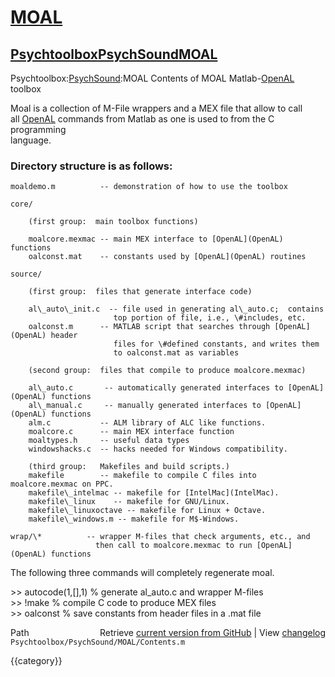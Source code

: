 # [MOAL](MOAL)
## [Psychtoolbox](Psychtoolbox)[PsychSound](PsychSound)[MOAL](MOAL)

Psychtoolbox:[PsychSound](PsychSound):MOAL Contents of MOAL Matlab-[OpenAL](OpenAL) toolbox  
  
Moal is a collection of M-File wrappers and a MEX file that allow to call  
all [OpenAL](OpenAL) commands from Matlab as one is used to from the C programming  
language.  
  
### Directory structure is as follows:   
  
    moaldemo.m          -- demonstration of how to use the toolbox  
  
    core/  
  
        (first group:  main toolbox functions)  
  
        moalcore.mexmac -- main MEX interface to [OpenAL](OpenAL) functions  
        oalconst.mat    -- constants used by [OpenAL](OpenAL) routines  
  
    source/  
  
        (first group:  files that generate interface code)  
  
        al\_auto\_init.c  -- file used in generating al\_auto.c;  contains  
                           top portion of file, i.e., \#includes, etc.  
        oalconst.m      -- MATLAB script that searches through [OpenAL](OpenAL) header  
                           files for \#defined constants, and writes them  
                           to oalconst.mat as variables  
  
        (second group:  files that compile to produce moalcore.mexmac)  
  
        al\_auto.c       -- automatically generated interfaces to [OpenAL](OpenAL) functions  
        al\_manual.c     -- manually generated interfaces to [OpenAL](OpenAL) functions  
        alm.c           -- ALM library of ALC like functions.  
        moalcore.c      -- main MEX interface function  
        moaltypes.h     -- useful data types  
        windowshacks.c  -- hacks needed for Windows compatibility.  
  
        (third group:   Makefiles and build scripts.)  
        makefile        -- makefile to compile C files into moalcore.mexmac on PPC.  
        makefile\_intelmac -- makefile for [IntelMac](IntelMac).  
        makefile\_linux    -- makefile for GNU/Linux.  
        makefile\_linuxoctave -- makefile for Linux + Octave.  
        makefile\_windows.m -- makefile for M$-Windows.  
  
    wrap/\*          -- wrapper M-files that check arguments, etc., and  
                       then call to moalcore.mexmac to run [OpenAL](OpenAL) functions  
  
  
The following three commands will completely regenerate moal.  
  
\>\> autocode(1,[],1)     % generate al\_auto.c and wrapper M-files  
\>\> !make                % compile C code to produce MEX files  
\>\> oalconst             % save constants from header files in a .mat file  




<div class="code_header" style="text-align:right;">
  <span style="float:left;">Path&nbsp;&nbsp;</span> <span class="counter">Retrieve <a href=
  "https://raw.github.com/Psychtoolbox-3/Psychtoolbox-3/beta/Psychtoolbox/PsychSound/MOAL/Contents.m">current version from GitHub</a> | View <a href=
  "https://github.com/Psychtoolbox-3/Psychtoolbox-3/commits/beta/Psychtoolbox/PsychSound/MOAL/Contents.m">changelog</a></span>
</div>
<div class="code">
  <code>Psychtoolbox/PsychSound/MOAL/Contents.m</code>
</div>

{{category}}